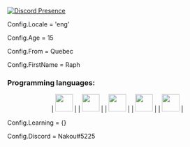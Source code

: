 [![Discord Presence](https://lanyard.cnrad.dev/api/840935704724373565 )](https://discord.com/users/840935704724373565)

Config.Locale = 'eng'


Config.Age = 15


Config.From = Quebec


Config.FirstName = Raph


### Programming languages:
<p align="center">
| <img src="https://raw.githubusercontent.com/isocpp/logos/master/cpp_logo.png" height=40 width=40> |
| <img src="https://www.freeiconspng.com/uploads/c-logo-icon-18.png" height=40 width=40> |
| <img src="https://upload.wikimedia.org/wikipedia/commons/thumb/c/cf/Lua-Logo.svg/1200px-Lua-Logo.svg.png" height=40 width=40> |
| <img src="https://logodownload.org/wp-content/uploads/2016/10/html5-logo-8.png" height=40 width=40>  |
| <img src="https://cdn1.iconfinder.com/data/icons/logotypes/32/badge-css-3-512.png" height=40 width=40>  |
</p>


Config.Learning = {}


Config.Discord = Nakou#5225
